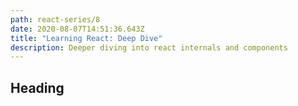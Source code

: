 ```yaml
---
path: react-series/8
date: 2020-08-07T14:51:36.643Z
title: "Learning React: Deep Dive"
description: Deeper diving into react internals and components
---
```

## Heading